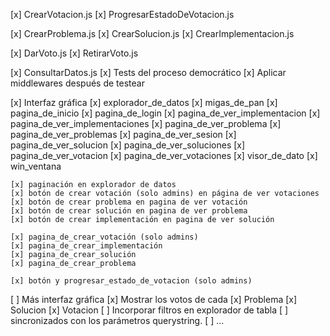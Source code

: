 [x] CrearVotacion.js
[x] ProgresarEstadoDeVotacion.js

[x] CrearProblema.js
[x] CrearSolucion.js
[x] CrearImplementacion.js

[x] DarVoto.js
[x] RetirarVoto.js

[x] ConsultarDatos.js
[x] Tests del proceso democrático
[x] Aplicar middlewares después de testear

[x] Interfaz gráfica
    [x] explorador_de_datos
    [x] migas_de_pan
    [x] pagina_de_inicio
    [x] pagina_de_login
    [x] pagina_de_ver_implementacion
    [x] pagina_de_ver_implementaciones
    [x] pagina_de_ver_problema
    [x] pagina_de_ver_problemas
    [x] pagina_de_ver_sesion
    [x] pagina_de_ver_solucion
    [x] pagina_de_ver_soluciones
    [x] pagina_de_ver_votacion
    [x] pagina_de_ver_votaciones
    [x] visor_de_dato
    [x] win_ventana

    [x] paginación en explorador de datos
    [x] botón de crear votación (solo admins) en página de ver votaciones
    [x] botón de crear problema en pagina de ver votación
    [x] botón de crear solución en pagina de ver problema
    [x] botón de crear implementación en pagina de ver solución

    [x] pagina_de_crear_votación (solo admins)
    [x] pagina_de_crear_implementación
    [x] pagina_de_crear_solución
    [x] pagina_de_crear_problema

    [x] botón y progresar_estado_de_votacion (solo admins)

[ ] Más interfaz gráfica
    [x] Mostrar los votos de cada
        [x] Problema
        [x] Solucion
        [x] Votacion
    [ ] Incorporar filtros en explorador de tabla
        [ ] sincronizados con los parámetros querystring.
        [ ] ...
    